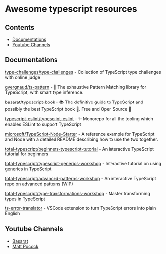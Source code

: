 # Awesome typescript resources

## Contents

- [Documentations](#documentations)
- [Youtube Channels](#youtube-channels)

## Documentations

[type-challenges/type-challenges](https://github.com/type-challenges/type-challenges) - Collection of TypeScript type challenges with online judge

[gvergnaud/ts-pattern](https://github.com/gvergnaud/ts-pattern) - 🎨 The exhaustive Pattern Matching library for TypeScript, with smart type inference.

[basarat/typescript-book](https://github.com/basarat/typescript-book) - 📚 The definitive guide to TypeScript and possibly the best TypeScript book 📖. Free and Open Source 🌹

[typescript-eslint/typescript-eslint](https://github.com/typescript-eslint/typescript-eslint) - ✨ Monorepo for all the tooling which enables ESLint to support TypeScript

[microsoft/TypeScript-Node-Starter](https://github.com/microsoft/TypeScript-Node-Starter) - A reference example for TypeScript and Node with a detailed README describing how to use the two together.

[total-typescript/beginners-typescript-tutorial](https://github.com/total-typescript/beginners-typescript-tutorial) - An interactive TypeScript tutorial for beginners

[total-typescript/typescript-generics-workshop](https://github.com/total-typescript/typescript-generics-workshop) - Interactive tutorial on using generics in TypeScript

[total-typescript/advanced-patterns-workshop](https://github.com/total-typescript/advanced-patterns-workshop) - An interactive TypeScript repo on advanced patterns (WIP)

[total-typescript/type-transformations-workshop](https://github.com/total-typescript/type-transformations-workshop) - Master transforming types in TypeScript

[ts-error-translator](https://github.com/mattpocock/ts-error-translator) - VSCode extension to turn TypeScript errors into plain English



## Youtube Channels

- [Basarat](https://www.youtube.com/@basarat)
- [Matt Pocock](https://www.youtube.com/@mattpocockuk)

